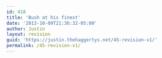 ```yaml
---
id: 418
title: 'Bush at his finest'
date: '2013-10-09T21:36:32-05:00'
author: Justin
layout: revision
guid: 'https://justin.thehaggertys.net/45-revision-v1/'
permalink: /45-revision-v1/
---
```


<object height="350" width="425"><param name="movie" value="https://www.youtube.com/v/t7tTT7ty7D0"></param><embed height="350" src="https://www.youtube.com/v/t7tTT7ty7D0" type="application/x-shockwave-flash" width="425"></embed></object>